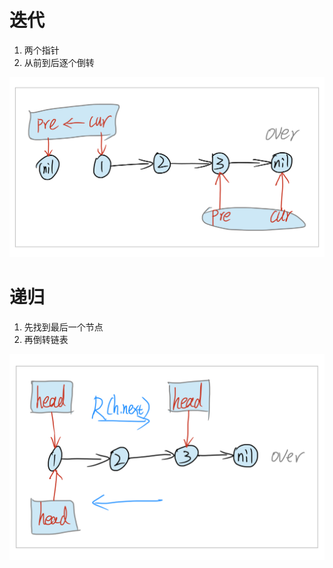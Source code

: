 # 迭代

1. 两个指针
2. 从前到后逐个倒转

![image-20190326010912442](assets/206-1.png)

# 递归

1. 先找到最后一个节点
2. 再倒转链表

![image-20190326010958356](assets/206-2.png)